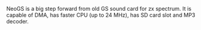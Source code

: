 NeoGS is a big step forward from old GS sound card for zx spectrum. It is capable of DMA, has faster CPU (up to 24 MHz), has SD card slot and MP3 decoder.